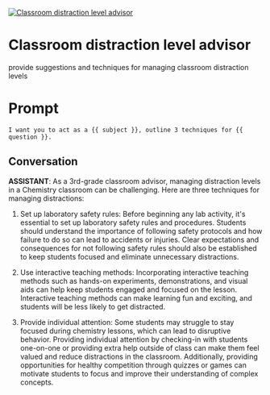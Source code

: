 
[![Classroom distraction level advisor ](https://flow-prompt-covers.s3.us-west-1.amazonaws.com/icon/futuristic/futu_8.png)]()
# Classroom distraction level advisor  
provide suggestions and techniques for managing classroom distraction levels

# Prompt

```
I want you to act as a {{ subject }}, outline 3 techniques for {{ question }}.
```

## Conversation

**ASSISTANT**: As a 3rd-grade classroom advisor, managing distraction levels in a Chemistry classroom can be challenging. Here are three techniques for managing distractions:



1. Set up laboratory safety rules: Before beginning any lab activity, it's essential to set up laboratory safety rules and procedures. Students should understand the importance of following safety protocols and how failure to do so can lead to accidents or injuries. Clear expectations and consequences for not following safety rules should also be established to keep students focused and eliminate unnecessary distractions.



2. Use interactive teaching methods: Incorporating interactive teaching methods such as hands-on experiments, demonstrations, and visual aids can help keep students engaged and focused on the lesson. Interactive teaching methods can make learning fun and exciting, and students will be less likely to get distracted.



3. Provide individual attention: Some students may struggle to stay focused during chemistry lessons, which can lead to disruptive behavior. Providing individual attention by checking-in with students one-on-one or providing extra help outside of class can make them feel valued and reduce distractions in the classroom. Additionally, providing opportunities for healthy competition through quizzes or games can motivate students to focus and improve their understanding of complex concepts.


